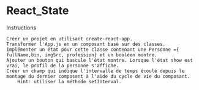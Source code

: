 # React_State

Instructions

    Créer un projet en utilisant create-react-app.
    Transformer l'App.js en un composant basé sur des classes.
    Implémenter un état pour cette classe contenant une Personne ={ fullName,bio, imgSrc, profession} et un booléen montre.
    Ajouter un bouton qui bascule l'état montre. Lorsque l'état show est vrai, le profil de la personne s'affiche.
    Créer un champ qui indique l'intervalle de temps écoulé depuis le montage du dernier composant à l'aide du cycle de vie du composant.
        Hint: utiliser la méthode setInterval.
